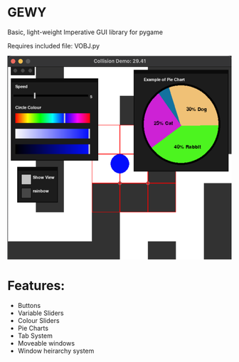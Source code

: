 # GEWY
Basic, light-weight Imperative GUI library for pygame

Requires included file: VOBJ.py

<img src="GEWY_demo_image.png" width="604" height="458">

# Features:
 - Buttons
 - Variable Sliders
 - Colour Sliders
 - Pie Charts
 - Tab System
 - Moveable windows
 - Window heirarchy system
